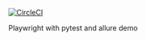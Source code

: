 [![CircleCI](https://circleci.com/gh/nbnds/pw-demo.svg?style=shield)](https://app.circleci.com/pipelines/github/nbnds/pw-demo)

Playwright with pytest and allure demo